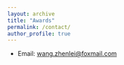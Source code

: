 ```yaml
---
layout: archive
title: "Awards"
permalink: /contact/
author_profile: true
---
```


- Email: wang.zhenlei@foxmail.com
